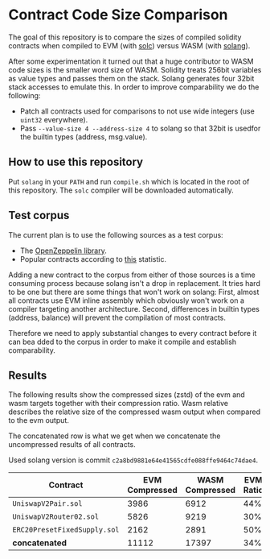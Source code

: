# Contract Code Size Comparison

The goal of this repository is to compare the sizes of compiled solidity contracts when
compiled to EVM (with [solc](https://soliditylang.org/)) versus WASM
(with [solang](https://github.com/hyperledger-labs/solang)).

After some experimentation it turned out that a huge contributor to WASM code sizes is the
smaller word size of WASM. Solidity treats 256bit variables as value types and passes
them on the stack. Solang generates four 32bit stack accesses to emulate this. In order to
improve comparability we do the following:

- Patch all contracts used for comparisons to not use wide integers (use `uint32` everywhere).
- Pass `--value-size 4 --address-size 4` to solang so that 32bit is usedfor the builtin types (address, msg.value).

## How to use this repository

Put `solang` in your `PATH` and run `compile.sh` which is located in the root
of this repository. The `solc` compiler will be downloaded automatically.

## Test corpus

The current plan is to use the following sources as a test corpus:

- The [OpenZeppelin library](https://github.com/OpenZeppelin/openzeppelin-contracts/tree/master/contracts).
- Popular contracts according to [this](https://etherscan.io/gasTracker) statistic.

Adding a new contract to the corpus from either of those sources is a time consuming process
because solang isn't a drop in replacement. It tries hard to be one but there are some things
that won't work on solang: First, almost all contracts use EVM inline assembly which obviously
won't work on a compiler targeting another architecture. Second, differences in builtin types
(address, balance) will prevent the compilation of most contracts.

Therefore we need to apply substantial changes to every contract before it can bea dded to the
corpus in order to make it compile and establish comparability.

## Results

The following results show the compressed sizes (zstd) of the evm and wasm targets together
with their compression ratio. Wasm relative describes the relative size of the compressed
wasm output when compared to the evm output.

The concatenated row is what we get when we concatenate the uncompressed results of all
contracts.

Used solang version is commit `c2a8bd9881e64e41565cdfe088ffe9464c74dae4`.

| Contract | EVM Compressed | WASM Compressed | EVM Ratio | WASM Ratio | Wasm Relative |
| -------- | -------------- | --------------- | --------- | ---------- | ------------- |
| `UniswapV2Pair.sol`       |  3986 |  6912 | 44% | 33% | 173% |
| `UniswapV2Router02.sol`   |  5826 |  9219 | 30% | 28% | 158% |
| `ERC20PresetFixedSupply.sol` |  2162 |  2891 | 50% | 34% | 133% |
| **concatenated**          | 11112 | 17397 | 34% | 28% | 156% |
